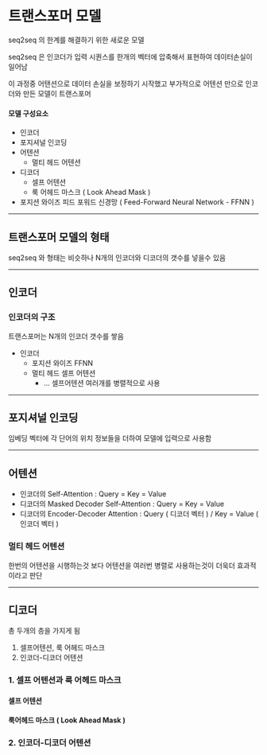 # 트랜스포머 모델

seq2seq 의 한계를 해결하기 위한 새로운 모델

seq2seq 은 인코더가 입력 시퀀스를 한개의 벡터에 압축해서 표현하여 데이터손실이 일어남

이 과정중 어탠션으로 데이터 손실을 보정하기 시작했고 부가적으로 어텐션 만으로 인코더와 만든 모델이 트랜스포머

#### 모델 구성요소

* 인코더
* 포지셔널 인코딩
* 어텐션
    * 멀티 헤드 어텐션
* 디코더
  * 셀프 어텐션
  * 룩 어헤드 마스크 ( Look Ahead Mask )
* 포지션 와이즈 피드 포워드 신경망 ( Feed-Forward Neural Network - FFNN )

---

## 트랜스포머 모델의 형태

seq2seq 와 형태는 비슷하나 N개의 인코더와 디코더의 갯수를 넣을수 있음

---

## 인코더

### 인코더의 구조

트랜스포머는 N개의 인코더 갯수를 쌓음

* 인코더
    * 포지션 와이즈 FFNN
    * 멀티 헤드 셀프 어텐션
        * ... 셀프어텐션 여러개를 병렬적으로 사용

---

## 포지셔널 인코딩

임베딩 벡터에 각 단어의 위치 정보들을 더하여 모델에 입력으로 사용함

---

## 어텐션

* 인코더의 Self-Attention                : Query = Key = Value
* 디코더의 Masked Decoder Self-Attention : Query = Key = Value
* 디코더의 Encoder-Decoder Attention   : Query ( 디코더 벡터 ) / Key = Value ( 인코더 벡터 )

### 멀티 헤드 어텐션

한번의 어텐션을 시행하는것 보다 어텐션을 여러번 병렬로 사용하는것이 더욱더 효과적이라고 판단

---

## 디코더

총 두개의 층을 가지게 됨

1. 셀프어텐션, 룩 어헤드 마스크
2. 인코더-디코더 어텐션

### 1. 셀프 어텐션과 룩 어헤드 마스크 

#### 셀프 어텐션

#### 룩어헤드 마스크 ( Look Ahead Mask )

### 2. 인코더-디코더 어텐션
